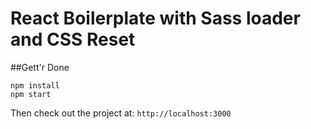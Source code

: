 React Boilerplate with Sass loader and CSS Reset
===============

##Gett'r Done
```
npm install
npm start
```
Then check out the project at: `http://localhost:3000`
